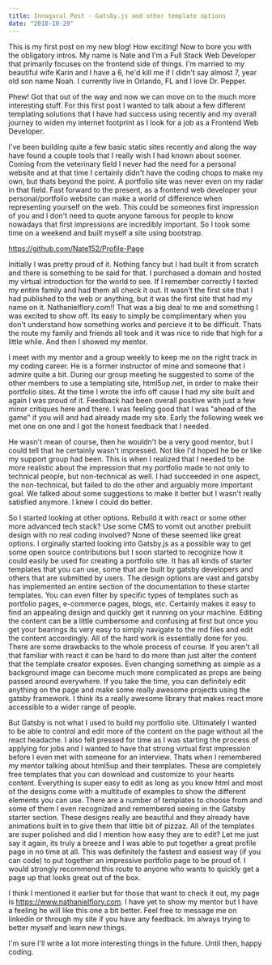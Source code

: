 ```yaml
---
title: Innagural Post - Gatsby.js and other template options
date: "2018-10-29"
---
```


This is my first post on my new blog! How exciting! Now to bore you with the obligatory intros. My name is Nate and I'm a Full Stack Web Developer that primarily focuses on the frontend side of things. I'm married to my beautiful wife Karin and I have a 6, he'd kill me if I didn't say almost 7, year old son name Noah. I currently live in Orlando, FL and I love Dr. Pepper.

Phew! Got that out of the way and now we can move on to the much more interesting stuff. For this first post I wanted to talk about a few different templating solutions that I have had success using recently and my overall journey to widen my internet footprint as I look for a job as a Frontend Web Developer.

I've been building quite a few basic static sites recently and along the way have found a couple tools that I really wish I had known about sooner. Coming from the veterinary field I never had the need for a personal website and at that time I certainly didn't have the coding chops to make my own, but thats beyond the point. A portfolio site was never even on my radar in that field. Fast forward to the present, as a frontend web developer your personal/portfolio website can make a world of difference when representing yourself on the web. This could be someones first impression of you and I don't need to quote anyone famous for people to know nowadays that first impressions are incredibly important. So I took some time on a weekend and built myself a site using bootstrap.

https://github.com/Nate152/Profile-Page

Initially I was pretty proud of it. Nothing fancy but I had built it from scratch and there is something to be said for that. I purchased a domain and hosted my virtual introduction for the world to see. If I remember correctly I texted my entire family and had them all check it out. It wasn't the first site that I had published to the web or anything, but it was the first site that had my name on it. Nathanielflory.com!! That was a big deal to me and something I was excited to show off. Its easy to simply be complimentary when you don't understand how something works and percieve it to be difficult. Thats the route my family and friends all took and it was nice to ride that high for a little while. And then I showed my mentor.

I meet with my mentor and a group weekly to keep me on the right track in my coding career. He is a former instructor of mine and someone that I admire quite a bit. During our group meeting he suggested to some of the other members to use a templating site, html5up.net, in order to make their portfolio sites. At the time I wrote the info off cause I had my site built and again I was proud of it. Feedback had been overall positive with just a few minor critiques here and there. I was feeling good that I was "ahead of the game" if you will and had already made my site. Early the following week we met one on one and I got the honest feedback that I needed.

He wasn't mean of course, then he wouldn't be a very good mentor, but I could tell that he certainly wasn't impressed. Not like I'd hoped he be or like my support group had been. This is when I realized that I needed to be more realistic about the impression that my portfolio made to not only to technical people, but non-technical as well. I had succeeded in one aspect, the non-technical, but failed to do the other and arguably more important goal. We talked about some suggestions to make it better but I wasn't really satisfied anymore. I knew I could do better.

So I started looking at other options. Rebuild it with react or some other more advanced tech stack? Use some CMS to vomit out another prebuilt design with no real coding involved? None of these seemed like great options. I orginally started looking into Gatsby.js as a possible way to get some open source contributions but I soon started to recognize how it could easily be used for creating a portfolio site. It has all kinds of starter templates that you can use, some that are built by gatsby developers and others that are submitted by users. The design options are vast and gatsby has implemented an entire section of the documentation to these starter templates. You can even filter by specific types of templates such as portfolio pages, e-commerce pages, blogs, etc. Certainly makes it easy to find an appealing design and quickly get it running on your machine. Editing the content can be a little cumbersome and confusing at first but once you get your bearings its very easy to simply navigate to the md files and edit the content accordingly. All of the hard work is essentially done for you. There are some drawbacks to the whole process of course. If you aren't all that familiar with react it can be hard to do more than just alter the content that the template creator exposes. Even changing something as simple as a background image can become much more complicated as props are being passed around everywhere. If you take the time, you can definitely edit anything on the page and make some really awesome projects using the gatsby framework. I think its a really awesome library that makes react more accessible to a wider range of people.

But Gatsby is not what I used to build my portfolio site. Ultimately I wanted to be able to control and edit more of the content on the page without all the react headache. I also felt pressed for time as I was starting the process of applying for jobs and I wanted to have that strong virtual first impression before I even met with someone for an interview. Thats when I remembered my mentor talking about html5up and their templates. These are completely free templates that you can download and customize to your hearts content. Everything is super easy to edit as long as you know html and most of the designs come with a multitude of examples to show the different elements you can use. There are a number of templates to choose from and some of them I even recognized and remembered seeing in the Gatsby starter section. These designs really are beautiful and they already have animations built in to give them that little bit of pizzaz. All of the templates are super polished and did I mention how easy they are to edit? Let me just say it again, its truly a breeze and I was able to put together a great profile page in no time at all. This was definitely the fastest and easiest way (if you can code) to put together an impressive portfolio page to be proud of. I would strongly recommend this route to anyone who wants to quickly get a page up that looks great out of the box.

I think I mentioned it earlier but for those that want to check it out, my page is https://www.nathanielflory.com. I have yet to show my mentor but I have a feeling he will like this one a bit better. Feel free to message me on linkedin or through my site if you have any feedback. Im always trying to better myself and learn new things.

I'm sure I'll write a lot more interesting things in the future. Until then, happy coding.
